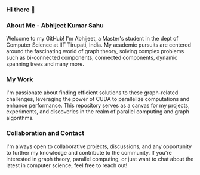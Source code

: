 ### Hi there 👋
### About Me - Abhijeet Kumar Sahu

Welcome to my GitHub! I'm Abhijeet, a Master's student in the dept of Computer Science at IIT Tirupati, India. My academic pursuits are centered around the fascinating world of graph theory, solving complex problems such as bi-connected components, connected components, dynamic spanning trees and many more.

### My Work

I'm passionate about finding efficient solutions to these graph-related challenges, leveraging the power of CUDA to parallelize computations and enhance performance. This repository serves as a canvas for my projects, experiments, and discoveries in the realm of parallel computing and graph algorithms.

### Collaboration and Contact

I'm always open to collaborative projects, discussions, and any opportunity to further my knowledge and contribute to the community. If you're interested in graph theory, parallel computing, or just want to chat about the latest in computer science, feel free to reach out!

<!--
**Abhijeetkumar96/Abhijeetkumar96** is a ✨ _special_ ✨ repository because its `README.md` (this file) appears on your GitHub profile.

Here are some ideas to get you started:

- 🔭 I’m currently working on ...
- 🌱 I’m currently learning ...
- 👯 I’m looking to collaborate on ...
- 🤔 I’m looking for help with ...
- 💬 Ask me about ...
- 📫 How to reach me: ...
- 😄 Pronouns: ...
- ⚡ Fun fact: ...
-->
